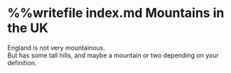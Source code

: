 %%writefile index.md
Mountains in the UK   
===================   
England is not very mountainous.   
But has some tall hills, and maybe a mountain or two depending on your definition.
